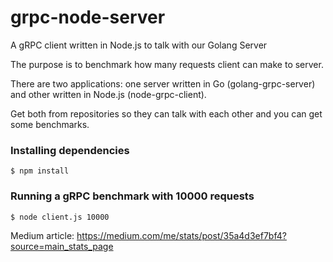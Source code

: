 # grpc-node-server
A gRPC client written in Node.js to talk with our Golang Server

The purpose is to benchmark how many requests client can make to server.

There are two applications: one server written in Go (golang-grpc-server) and other written in Node.js (node-grpc-client).

Get both from repositories so they can talk with each other and you can get some benchmarks.

### Installing dependencies
```
$ npm install
```

### Running a gRPC benchmark with 10000 requests
```
$ node client.js 10000
```

Medium article: https://medium.com/me/stats/post/35a4d3ef7bf4?source=main_stats_page